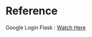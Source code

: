 # Reference 
Google Login Flask : [Watch Here](https://github.com/realpython/materials/blob/master/flask-google-login/app.py)
